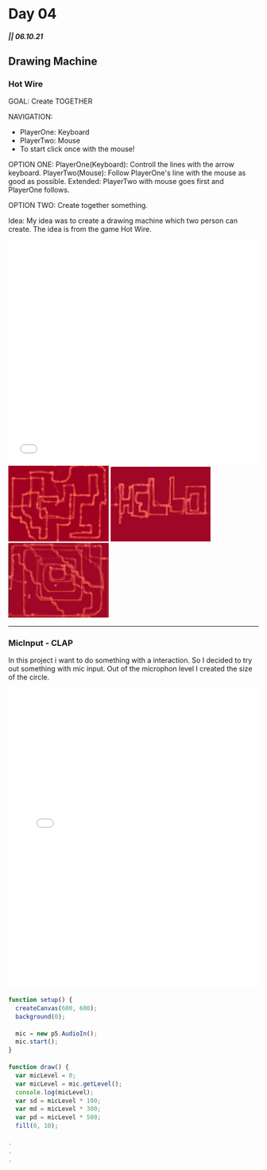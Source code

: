 # Day 04 

##### || 06.10.21

## Drawing Machine

### Hot Wire

GOAL: Create TOGETHER

NAVIGATION:
- PlayerOne: Keyboard
- PlayerTwo: Mouse
- To start click once with the mouse!

OPTION ONE:
PlayerOne(Keyboard): Controll the lines with the arrow keyboard.
PlayerTwo(Mouse): Follow PlayerOne's line with the mouse as good as possible.
Extended: PlayerTwo with mouse goes first and PlayerOne follows.

OPTION TWO:
Create together something.

Idea: My idea was to create a drawing machine which two person can create. The idea is from the game Hot Wire.

<iframe src="../content/day04/01/embed.html" width="100%" height="450" frameborder="no"></iframe>

<img src="../content/day04/01/hotWire.png" width="40%">
<img src="../content/day04/01/hello.png" width="40%">
<img src="../content/day04/01/buddyArt.png" width="40%">

---

### MicInput - CLAP

In this project i want to do something with a interaction. So I decided to try out something with mic input.
Out of the microphon level I created the size of the circle.

<iframe src="../content/day04/02/embed.html" width="100%" height="600" frameborder="no"></iframe>



```js
function setup() {
  createCanvas(600, 600);
  background(0);

  mic = new p5.AudioIn();
  mic.start();
}

function draw() {
  var micLevel = 0;
  var micLevel = mic.getLevel();
  console.log(micLevel);
  var sd = micLevel * 100;
  var md = micLevel * 300;
  var pd = micLevel * 500;
  fill(0, 10);

.
.
.

```

